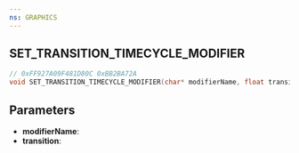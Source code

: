 ```yaml
---
ns: GRAPHICS
---
```

## SET_TRANSITION_TIMECYCLE_MODIFIER

```c
// 0xFF927A09F481D80C 0xBB2BA72A
void SET_TRANSITION_TIMECYCLE_MODIFIER(char* modifierName, float transition);
```

## Parameters
* **modifierName**:
* **transition**:
